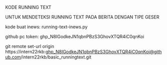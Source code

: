 KODE RUNNING TEXT

UNTUK MENDETEKSI RUNNING TEXT PADA BERITA DENGAN TIPE GESER

kode buat inews: running-text-inews.py

github pc token:
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

git remote set-url origin https://intern22rkb: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@github.com/intern22rkb/basic_runningtext.git 

